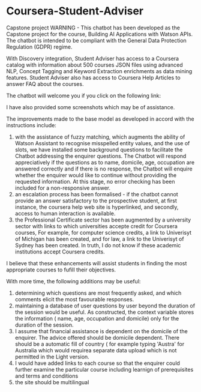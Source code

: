 # Coursera-Student-Adviser
Capstone project
WARNING - This chatbot has been developed as the Capstone project for the course, Building AI Applications with Watson APIs. The chatbot is intended to be compliant with the General Data Protection Regulation (GDPR) regime.

With Discovery integration, Student Adviser has access to a Coursera catalog with information about 500 courses JSON files using advanced NLP, Concept Tagging and Keyword Extraction enrichments as data mining features. Student Adviser also has access to Coursera Help Articles to answer FAQ about the courses.

The chatbot will welcome you if you click on the following link:


I have also provided some screenshots which may be of assistance.


The improvements made to the base model as developed in accord with the instructions include:
1. with the assistance of fuzzy matching, which augments the ability of Watson Assistant to recognise misspelled entity values, and the use of slots, we have installed some background questions to facilitate the Chatbot addressing the enquirer questions. The Chatbot will respond appreciatively if  the questions as to name, domicile, age, occupation are answered correctly and if there is no response, the Chatbot will enquire whether the enquirer would like to continue without providing the requested information. At this stage, no error checking has been included for a non-responsive answer.
2. an escalation process has been formalised - if the chatbot cannot provide an answer satisfactory to the prospective student, at first instance, the coursera help web site is hyperlinked, and secondly, access to human interaction is available.
3. the Professional Certificate sector has been augmented by a university sector with links to which universities accepte credit for Coursera courses, For example, for computer science credits, a link to Univerisyt of Michigan has been created, and for law, a link to the Univerisyt of Sydney has been created. In truth, I do not know if these academic institutions accept Coursera credits.

I believe that these enhancements will assist students in finding the most appropriate courses to fufill their objectives.

With more time, the following additions may be useful:

1. determining which questions are most frequently asked, and which comments elicit the most favourable responses.
2. maintaining a database of user questions by user beyond the duration of the session would be useful. As constructed, the context variable stores the information ( name, age, occupation and domicile) only for the duration of the session.
3. I assume that financial assistance is dependent on the domicile of the enquirer. The advice offered should be domicile dependent. There should be a automatic fill of country ( for example typing 'Austra' for Australia which would requirea separate data upload which is not permitted in the Light version.
4. I would have added links to each course so that the enquirer could further examine the particular course including learnign of prerequisites and terms and conditions
5. the site should be multilingual
